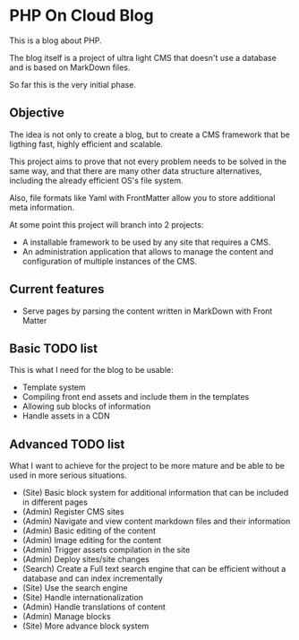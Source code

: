# PHP On Cloud Blog

This is a blog about PHP.

The blog itself is a project of ultra light CMS that doesn't use a database and is based on MarkDown files.

So far this is the very initial phase.

## Objective
The idea is not only to create a blog, but to create a CMS framework that be ligthing fast, highly efficient and scalable.

This project aims to prove that not every problem needs to be solved in the same way, and that there are many other
data structure alternatives, including the already efficient OS's file system.

Also, file formats like Yaml with FrontMatter allow you to store additional meta information.

At some point this project will branch into 2 projects:

- A installable framework to be used by any site that requires a CMS.
- An administration application that allows to manage the content and configuration of multiple instances of the CMS.

## Current features
- Serve pages by parsing the content written in MarkDown with Front Matter

## Basic TODO list
This is what I need for the blog to be usable:

- Template system
- Compiling front end assets and include them in the templates
- Allowing sub blocks of information
- Handle assets in a CDN

## Advanced TODO list
What I want to achieve for the project to be more mature and be able to be used in more serious situations.

- (Site) Basic block system for additional information that can be included in different pages
- (Admin) Register CMS sites
- (Admin) Navigate and view content markdown files and their information
- (Admin) Basic editing of the content
- (Admin) Image editing for the content
- (Admin) Trigger assets compilation in the site
- (Admin) Deploy sites/site changes
- (Search) Create a Full text search engine that can be efficient without a database and can index incrementally
- (Site) Use the search engine
- (Site) Handle internationalization
- (Admin) Handle translations of content
- (Admin) Manage blocks
- (Site) More advance block system